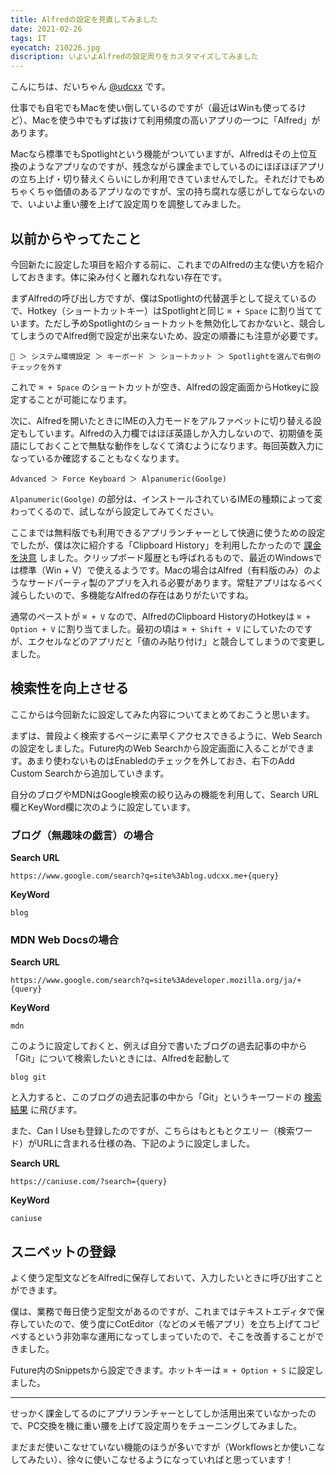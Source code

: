 ```yaml
---
title: Alfredの設定を見直してみました
date: 2021-02-26
tags: IT
eyecatch: 210226.jpg
discription: いよいよAlfredの設定周りをカスタマイズしてみました
---
```


こんにちは、だいちゃん [@udcxx](https://twitter.com/udc_xx) です。

仕事でも自宅でもMacを使い倒しているのですが（最近はWinも使ってるけど）、Macを使う中でもずば抜けて利用頻度の高いアプリの一つに「Alfred」があります。

Macなら標準でもSpotlightという機能がついていますが、Alfredはその上位互換のようなアプリなのですが、残念ながら課金までしているのにほぼほぼアプリの立ち上げ・切り替えくらいにしか利用できていませんでした。それだけでもめちゃくちゃ価値のあるアプリなのですが、宝の持ち腐れな感じがしてならないので、いよいよ重い腰を上げて設定周りを調整してみました。

## 以前からやってたこと

今回新たに設定した項目を紹介する前に、これまでのAlfredの主な使い方を紹介しておきます。体に染み付くと離れなれない存在です。

まずAlfredの呼び出し方ですが、僕はSpotlightの代替選手として捉えているので、Hotkey（ショートカットキー）はSpotlightと同じ `⌘ + Space` に割り当てています。ただし予めSpotlightのショートカットを無効化しておかないと、競合してしまうのでAlfred側で設定が出来ないため、設定の順番にも注意が必要です。

```
🍎 ＞ システム環境設定 ＞ キーボード ＞ ショートカット ＞ Spotlightを選んで右側のチェックを外す
```

これで `⌘ + Space` のショートカットが空き、Alfredの設定画面からHotkeyに設定することが可能になります。

次に、Alfredを開いたときにIMEの入力モードをアルファベットに切り替える設定もしています。Alfredの入力欄ではほぼ英語しか入力しないので、初期値を英語にしておくことで無駄な動作をしなくて済むようになります。毎回英数入力になっているか確認することもなくなります。

```
Advanced ＞ Force Keyboard ＞ Alpanumeric(Goolge)
```

`Alpanumeric(Goolge)` の部分は、インストールされているIMEの種類によって変わってくるので、試しながら設定してみてください。

ここまでは無料版でも利用できるアプリランチャーとして快適に使うための設定でしたが、僕は次に紹介する「Clipboard History」を利用したかったので [課金を決意](https://blog.udcxx.me/article/201114/alfred-powerpack/) しました。クリップボード履歴とも呼ばれるもので、最近のWindowsでは標準（Win + V）で使えるようです。Macの場合はAlfred（有料版のみ）のようなサードパーティ製のアプリを入れる必要があります。常駐アプリはなるべく減らしたいので、多機能なAlfredの存在はありがたいですね。

通常のペーストが `⌘ + V` なので、AlfredのClipboard HistoryのHotkeyは `⌘ + Option + V` に割り当てました。最初の頃は `⌘ + Shift + V` にしていたのですが、エクセルなどのアプリだと「値のみ貼り付け」と競合してしまうので変更しました。


## 検索性を向上させる

ここからは今回新たに設定してみた内容についてまとめておこうと思います。

まずは、普段よく検索するページに素早くアクセスできるように、Web Searchの設定をしました。Future内のWeb Searchから設定画面に入ることができます。あまり使わないものはEnabledのチェックを外しておき、右下のAdd Custom Searchから追加していきます。

自分のブログやMDNはGoogle検索の絞り込みの機能を利用して、Search URL欄とKeyWord欄に次のように設定しています。

### ブログ（無趣味の戯言）の場合

**Search URL**

```
https://www.google.com/search?q=site%3Ablog.udcxx.me+{query}
```

**KeyWord**

```
blog
```

### MDN Web Docsの場合

**Search URL**

```
https://www.google.com/search?q=site%3Adeveloper.mozilla.org/ja/+{query}
```

**KeyWord**

```
mdn
```

このように設定しておくと、例えば自分で書いたブログの過去記事の中から「Git」について検索したいときには、Alfredを起動して

```
blog git
```

と入力すると、このブログの過去記事の中から「Git」というキーワードの [検索結果](https://www.google.com/search?q=site%3Ablog.udcxx.me+git) に飛びます。

また、Can I Useも登録したのですが、こちらはもともとクエリー（検索ワード）がURLに含まれる仕様の為、下記のように設定しました。

**Search URL**

```
https://caniuse.com/?search={query}
```

**KeyWord**

```
caniuse
```


## スニペットの登録

よく使う定型文などをAlfredに保存しておいて、入力したいときに呼び出すことができます。

僕は、業務で毎日使う定型文があるのですが、これまではテキストエディタで保存していたので、使う度にCotEditor（などのメモ帳アプリ）を立ち上げてコピペするという非効率な運用になってしまっていたので、そこを改善することができました。

Future内のSnippetsから設定できます。ホットキーは `⌘ + Option + S` に設定しました。

---

せっかく課金してるのにアプリランチャーとしてしか活用出来ていなかったので、PC交換を機に重い腰を上げて設定周りをチューニングしてみました。

まだまだ使いこなせていない機能のほうが多いですが（Workflowsとか使いこなしてみたい）、徐々に使いこなせるようになっていればと思っています！
